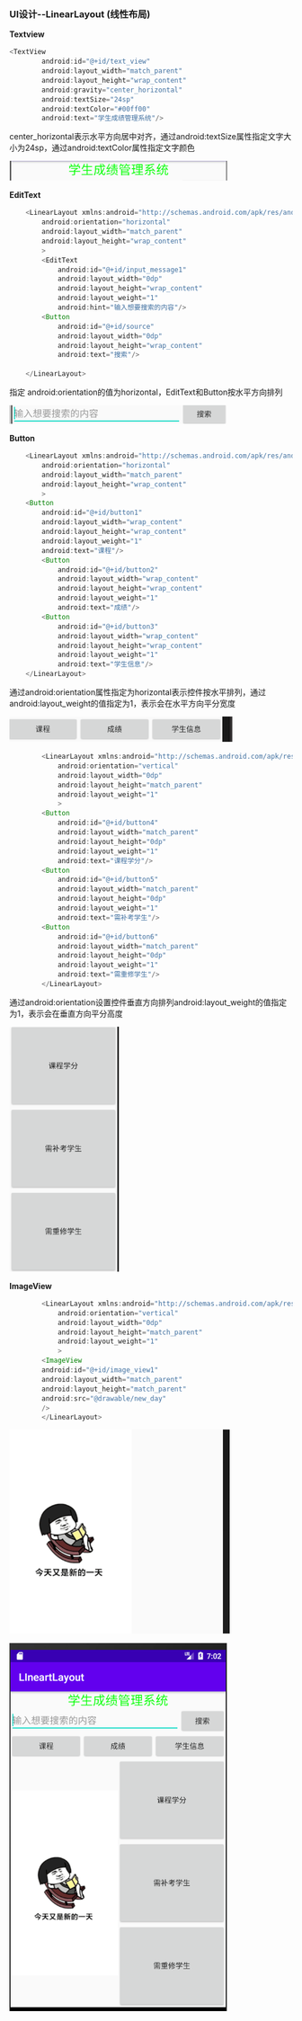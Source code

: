### UI设计--LinearLayout (线性布局)

**Textview**

```java
<TextView
        android:id="@+id/text_view"
        android:layout_width="match_parent"
        android:layout_height="wrap_content"
        android:gravity="center_horizontal"
        android:textSize="24sp"
        android:textColor="#00ff00"
        android:text="学生成绩管理系统"/>
```

center_horizontal表示水平方向居中对齐，通过android:textSize属性指定文字大小为24sp，通过android:textColor属性指定文字颜色

![Textview](https://github.com/PengFeisupper/2018118122_Android/blob/homework/LinearLayout/%E6%88%AA%E5%9B%BE/Textview.png)

**EditText**

```java
    <LinearLayout xmlns:android="http://schemas.android.com/apk/res/android"
        android:orientation="horizontal"
        android:layout_width="match_parent"
        android:layout_height="wrap_content"
        >
        <EditText
            android:id="@+id/input_message1"
            android:layout_width="0dp"
            android:layout_height="wrap_content"
            android:layout_weight="1"
            android:hint="输入想要搜索的内容"/>
        <Button
            android:id="@+id/source"
            android:layout_width="0dp"
            android:layout_height="wrap_content"
            android:text="搜索"/>

    </LinearLayout>
```

指定 android:orientation的值为horizontal，EditText和Button按水平方向排列

![EditText](https://github.com/PengFeisupper/2018118122_Android/blob/homework/LinearLayout/%E6%88%AA%E5%9B%BE/EditText.png)

**Button**

```java
    <LinearLayout xmlns:android="http://schemas.android.com/apk/res/android"
        android:orientation="horizontal"
        android:layout_width="match_parent"
        android:layout_height="wrap_content"
        >
    <Button
        android:id="@+id/button1"
        android:layout_width="wrap_content"
        android:layout_height="wrap_content"
        android:layout_weight="1"
        android:text="课程"/>
        <Button
            android:id="@+id/button2"
            android:layout_width="wrap_content"
            android:layout_height="wrap_content"
            android:layout_weight="1"
            android:text="成绩"/>
        <Button
            android:id="@+id/button3"
            android:layout_width="wrap_content"
            android:layout_height="wrap_content"
            android:layout_weight="1"
            android:text="学生信息"/>
    </LinearLayout>
```

通过android:orientation属性指定为horizontal表示控件按水平排列，通过android:layout_weight的值指定为1，表示会在水平方向平分宽度

![button-horizontal](https://github.com/PengFeisupper/2018118122_Android/blob/homework/LinearLayout/%E6%88%AA%E5%9B%BE/horizontal-button.png)

```java
        <LinearLayout xmlns:android="http://schemas.android.com/apk/res/android"
            android:orientation="vertical"
            android:layout_width="0dp"
            android:layout_height="match_parent"
            android:layout_weight="1"
            >
        <Button
            android:id="@+id/button4"
            android:layout_width="match_parent"
            android:layout_height="0dp"
            android:layout_weight="1"
            android:text="课程学分"/>
        <Button
            android:id="@+id/button5"
            android:layout_width="match_parent"
            android:layout_height="0dp"
            android:layout_weight="1"
            android:text="需补考学生"/>
        <Button
            android:id="@+id/button6"
            android:layout_width="match_parent"
            android:layout_height="0dp"
            android:layout_weight="1"
            android:text="需重修学生"/>
        </LinearLayout>
```

通过android:orientation设置控件垂直方向排列android:layout_weight的值指定为1，表示会在垂直方向平分高度

![vercital-button](https://github.com/PengFeisupper/2018118122_Android/blob/homework/LinearLayout/%E6%88%AA%E5%9B%BE/vercital-button.png)

**ImageView**

```java
        <LinearLayout xmlns:android="http://schemas.android.com/apk/res/android"
            android:orientation="vertical"
            android:layout_width="0dp"
            android:layout_height="match_parent"
            android:layout_weight="1"
            >
        <ImageView
        android:id="@+id/image_view1"
        android:layout_width="match_parent"
        android:layout_height="match_parent"
        android:src="@drawable/new_day"
        />
        </LinearLayout>
```

![imageview](https://github.com/PengFeisupper/2018118122_Android/blob/homework/LinearLayout/%E6%88%AA%E5%9B%BE/imageview.png)

![LinearLayout](https://github.com/PengFeisupper/2018118122_Android/blob/homework/LinearLayout/%E6%88%AA%E5%9B%BE/LinearLayout.png)



